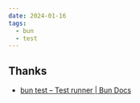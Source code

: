 ```yaml
---
date: 2024-01-16
tags:
  - bun
  - test
---
```


## Thanks

- [bun test – Test runner | Bun Docs](https://bun.sh/docs/cli/test)



